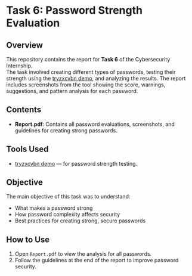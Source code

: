 # Task 6: Password Strength Evaluation

## Overview
This repository contains the report for **Task 6** of the Cybersecurity Internship.  
The task involved creating different types of passwords, testing their strength using the [tryzxcvbn demo](https://lowe.github.io/tryzxcvbn/), and analyzing the results. The report includes screenshots from the tool showing the score, warnings, suggestions, and pattern analysis for each password.

## Contents
- **Report.pdf**: Contains all password evaluations, screenshots, and guidelines for creating strong passwords.

## Tools Used
- [tryzxcvbn demo](https://lowe.github.io/tryzxcvbn/) — for password strength testing.

## Objective
The main objective of this task was to understand:
- What makes a password strong
- How password complexity affects security
- Best practices for creating strong, secure passwords

## How to Use
1. Open `Report.pdf` to view the analysis for all passwords.
2. Follow the guidelines at the end of the report to improve password security.

